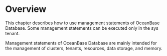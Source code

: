 # Overview

This chapter describes how to use management statements of OceanBase Database. Some management statements can be executed only in the sys tenant.

Management statements of OceanBase Database are mainly intended for the management of clusters, tenants, resources, data storage, and memory.
